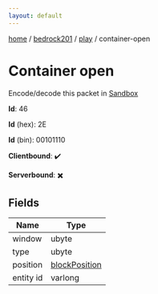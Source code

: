 ```yaml
---
layout: default
---
```


[home](/)  /  [bedrock201](/protocol/bedrock201)  /  [play](/protocol/bedrock201/play)  /  container-open

# Container open

Encode/decode this packet in [Sandbox](../../../sandbox/bedrock201#play.container_open)

**Id**: 46

**Id** (hex): 2E

**Id** (bin): 00101110

**Clientbound**: ✔️

**Serverbound**: ✖️

## Fields

Name | Type
---|---
window | ubyte
type | ubyte
position | [blockPosition](/protocol/bedrock201/types/block-position)
entity id | varlong
